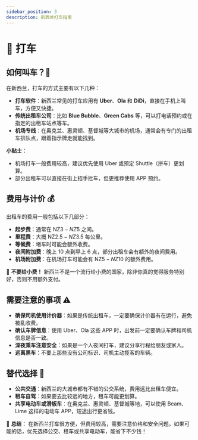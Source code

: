```yaml
---
sidebar_position: 3
description: 新西兰打车指南
---
```


# 🚖 打车

## 如何叫车？🙋

在新西兰，打车的方式主要有以下几种：

- **打车软件**：新西兰常见的打车应用有 **Uber**、**Ola** 和 **DiDi**，直接在手机上叫车，方便又快捷。
- **传统出租车公司**：比如 **Blue Bubble**、**Green Cabs** 等，可以打电话预约或在指定的出租车站点等车。
- **机场专线**：在奥克兰、惠灵顿、基督城等大城市的机场，通常会有专门的出租车排队点，跟着指示牌走就能找到。

**小贴士**：

- 机场打车一般费用较高，建议优先使用 Uber 或预定 Shuttle（拼车）更划算。
- 部分出租车可以直接在街上招手拦车，但更推荐使用 APP 预约。

## 费用与计价 💰

出租车的费用一般包括以下几部分：

- **起步费**：通常在 NZ$3 - NZ$5 之间。
- **里程费**：大概 NZ$2.5 - NZ$3.5 每公里。
- **等候费**：堵车时可能会额外收费。
- **夜间附加费**：晚上 10 点到早上 6 点，部分出租车会有额外的夜间费用。
- **机场附加费**：在机场打车可能会有 NZ$5 - NZ$10 的额外费用。

🚫 **不要给小费！** 新西兰不是一个流行给小费的国家，除非你真的觉得服务特别好，否则不用额外支付。

## 需要注意的事项 ⚠️

- **确保司机使用计价器**：如果是传统出租车，一定要确保计价器有在运行，避免被乱收费。
- **确认车牌信息**：使用 Uber、Ola 这些 APP 时，出发前一定要确认车牌和司机信息是否一致。
- **深夜乘车注意安全**：如果是一个人夜间打车，建议分享行程给朋友或家人。
- **远离黑车**：不要上那些没有公司标识、司机主动揽客的车辆。

## 替代选择 🚗

- **公共交通**：新西兰的大城市都有不错的公交系统，费用远比出租车便宜。
- **租车自驾**：如果要去比较远的地方，租车可能更划算。
- **共享电动车或滑板车**：在奥克兰、惠灵顿、基督城等地，可以使用 Beam、Lime 这样的电动车 APP，短途出行更省钱。

🛑 **总结**：
在新西兰打车很方便，但费用较高，需要注意价格和安全问题。如果可能的话，优先选择公交、租车或共享电动车，能省下不少钱！
